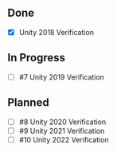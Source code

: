 ## Done
- [x] Unity 2018 Verification

## In Progress
- [ ] #7 Unity 2019 Verification

## Planned
- [ ] #8 Unity 2020 Verification
- [ ] #9 Unity 2021 Verification
- [ ] #10 Unity 2022 Verification
